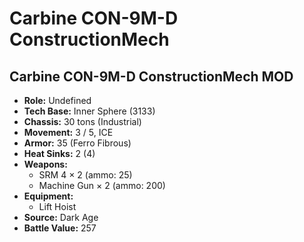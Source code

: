 # Carbine CON-9M-D ConstructionMech
## Carbine CON-9M-D ConstructionMech MOD
- **Role:** Undefined
- **Tech Base:** Inner Sphere (3133)
- **Chassis:** 30 tons (Industrial)
- **Movement:** 3 / 5, ICE
- **Armor:** 35 (Ferro Fibrous)
- **Heat Sinks:** 2 (4)
- **Weapons:**
  - SRM 4 × 2 (ammo: 25)
  - Machine Gun × 2 (ammo: 200)
- **Equipment:**
  - Lift Hoist
- **Source:** Dark Age
- **Battle Value:** 257

